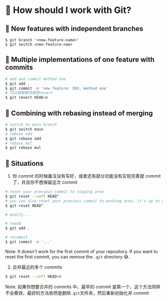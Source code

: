 # 🤔 How should I work with Git?

## 🤩 New features with independent branches

```
$ git branch '<new-feature-name>'
$ git switch <new-feature-nae>
```

## 🙌 Multiple implementations of one feature with commits

```bash
# add and commit method one
$ git add .
$ git commit -m 'new feature: XXX, method one'
# 可以根据需求使用revert
$ git revert HEAD~n
```

## 💪 Combining with rebasing instead of merging

```bash
# switch to main branch
$ git switch main
# rebase add
$ git rebase add
# rebase mul
$ git rebase mul
```

## 🤖 Situations

1. 你 commit 的时候备注没有写好，或者还有部分功能没有实现完善就 commit 了，并且你不想保留这次 commit

```bash
# reset your previous commit to staging area
$ git reset --soft HEAD^
# you can also reset your previous commit to working area, it's up to you.
$ git reset HEAD^

# modify...

# readd
$ git add .

# recommit
$ git commit -m '...'
```

Note: It doesn't work for the first commit of your repository. If you want to reset the first commit, you can remove the `.git` directory 😅.

2. 合并最近的多个 commits

```bash
$ git reset --soft HEAD~n
```

Note: 如果你想要合并的 commits 中，最早的 commit 是第一个，这个方法同样不会奏效，最好的方法依然是删除`.git`文件夹，然后重新初始化并 commit
